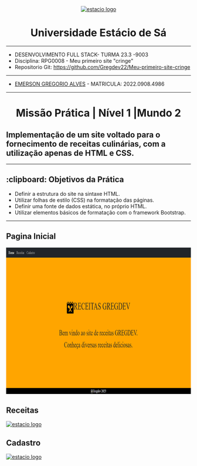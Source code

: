 <!-- PROJECT LOGO -->
<div align="center">
   <a href="https://github.com/othneildrew/Best-README-Template">
      <img src="https://logodownload.org/wp-content/uploads/2014/12/estacio-logo-1-2048x1641.png" alt="estacio logo" width="80"                  height="80">
   </a>
    <h1 align="center"> Universidade Estácio de Sá </h1>
     <hr>
</div> 

* DESENVOLVIMENTO FULL STACK- TURMA 23.3 -9003
* Disciplina: RPG0008  - Meu primeiro site "cringe"
* Repositorio Git: https://github.com/Gregdev22/Meu-primeiro-site-cringe

<hr>

* [EMERSON GREGORIO ALVES](https://github.com/Gregdev22) - MATRICULA: 2022.0908.4986
<hr>
 <h1 align="center"> Missão Prática | Nível 1 |Mundo 2 </h1>
 <h2 align="left" >Implementação de um site voltado para o fornecimento de receitas
culinárias, com a utilização apenas de HTML e CSS. </h2> 

 <hr>

 <h2> :clipboard: Objetivos da Prática </h2>

* Definir a estrutura do site na sintaxe HTML.
* Utilizar folhas de estilo (CSS) na formatação das páginas.
* Definir uma fonte de dados estática, no próprio HTML.
* Utilizar elementos básicos de formatação com o framework Bootstrap.
  
<hr>

<h2>Pagina Inicial</h2>
  <a href="https://github.com/Gregdev22/Meu-primeiro-site-cringe/blob/main/Receitas/image.png">
      <img src="https://github.com/Gregdev22/Meu-primeiro-site-cringe/blob/main/Receitas/image.png" alt="estacio logo" width="9040" height="400">
  </a>
  
<h2> Receitas </h2>
  <a href="">
      <img src="" alt="estacio logo" width="9040" height="400">
  </a>

<h2> Cadastro </h2>
  <a href="">
      <img src="" alt="estacio logo" width="9040" height="400">
  </a>
